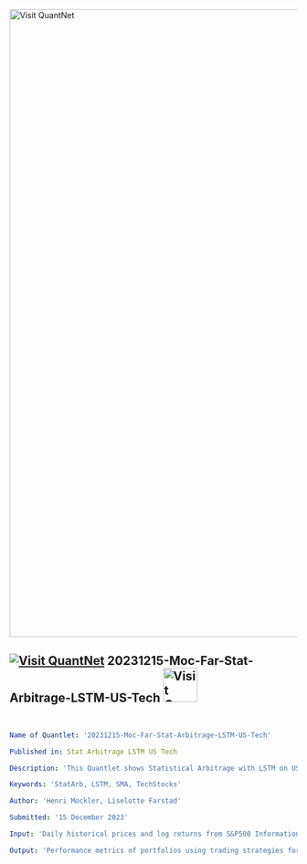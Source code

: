 [<img src="https://github.com/QuantLet/Styleguide-and-FAQ/blob/master/pictures/banner.png" width="1100" alt="Visit QuantNet">](http://quantlet.de/)

## [<img src="https://github.com/QuantLet/Styleguide-and-FAQ/blob/master/pictures/qloqo.png" alt="Visit QuantNet">](http://quantlet.de/) **20231215-Moc-Far-Stat-Arbitrage-LSTM-US-Tech** [<img src="https://github.com/QuantLet/Styleguide-and-FAQ/blob/master/pictures/QN2.png" width="60" alt="Visit QuantNet 2.0">](http://quantlet.de/)

```yaml


Name of Quantlet: '20231215-Moc-Far-Stat-Arbitrage-LSTM-US-Tech'

Published in: Stat Arbitrage LSTM US Tech

Description: 'This Quantlet shows Statistical Arbitrage with LSTM on US Tech stocks'

Keywords: 'StatArb, LSTM, SMA, TechStocks'

Author: 'Henri Mockler, Liselotte Farstad'

Submitted: '15 December 2023'

Input: 'Daily historical prices and log returns from S&P500 Information Technology and S&P500 Index'

Output: 'Performance metrics of portfolios using trading strategies for Pairs Trading'

```